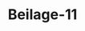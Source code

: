 ---  
schema: default  
title: Beilage-11  
organization: Team Charlie  
notes: "<p>§.1</p><p>Copie d'une Dépêche ministérielle à Son Exc. Mr. le Baron d'ANSTETT etc. etc.,

en date de St.-Pétersbourg, le 30 Janvier 1826.

Par mes circulaires en date du 27 Décembre au 22 Janvier, j'ai informé tous

les Ambassadeurs, Ministres et Agens de Sa Majesté Impériale, de l’institution et

de la poursuite des enquêtes, que nécessitaient les évènemens survenus à St.-Pé

tersbourg le 26 Décembre 1825 et aux environs de Kiew le 15 Janvier 1826.

Par le moyen de ces enquêtes on a déjà réussi à constater des faits, qui

dévoilent les plans successifs des conspirateurs et qui se trouvent relatés dans

l'apperçu sommaire ci-joint que je vous communique d'ordre de Sa Majesté Impé

riale et que vous voudrez bien porter à la connaissance de la Sérénissime Confé

dération Germanique.

Elle partagera toute l’horreur que doivent inspirer les projets des chefs de

cette trâme odieuse, mais elle partagera aussi la consolation que nous avons

éprouvée, en voyant à la fois et le nombre si peu considérable des grands crimi

nels et l'impuissance, où ils ont toujours été d’accomplir leurs funestes desseins,

et finalement leurs plans même, qui ne pouvaient réussir soit par leur absur

dité, soit par les sentimens dont la nation et l’armée Russes ont dans ces der

nières circonstances encore, renouvelé les témoignages aussi unanimes qu’ ho

norables.

Recevez, eto.

(Signé.) Nesselrode.</p>"  
resources:  
- format: png  
  name: Page66[1].png  
  url: ../../data_img/Protokolle_BV_18_1826/Beilage-11/Page66[1].png  
category:   
  - Protokolle_BV_18_1826  
maintainer: Tao Luo  
maintainer_email: t.luo.21@abdn.ac.uk  
---